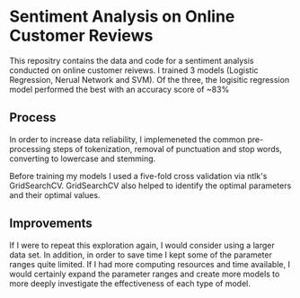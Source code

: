 # Sentiment Analysis on Online Customer Reviews

This repositry contains the data and code for a sentiment analysis conducted on online customer reivews. I trained 3 models (Logistic Regression, Nerual Network and SVM). Of the three, the logisitic regression model performed the best with an accuracy score of ~83%

## Process

In order to increase data reliability, I implemeneted the common pre-processing steps of tokenization, removal of punctuation and stop words, converting to lowercase and stemming. 

Before training my models I used a five-fold cross validation via ntlk's GridSearchCV. GridSearchCV also helped to identify the optimal parameters and their optimal values. 

## Improvements

If I were to repeat this exploration again, I would consider using a larger data set. In addition, in order to save time I kept some of the parameter ranges quite limited. If I had more computing resources and time available, I would certainly expand the parameter ranges and create more models to more deeply investigate the effectiveness of each type of model. 
